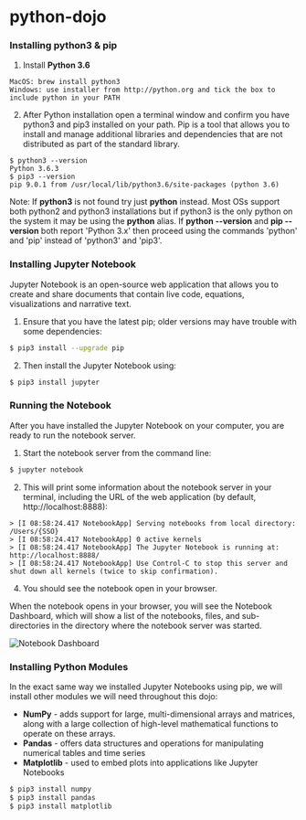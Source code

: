 

# python-dojo

### Installing python3 & pip
1. Install **Python 3.6**  
```
MacOS: brew install python3
Windows: use installer from http://python.org and tick the box to include python in your PATH
```
2. After Python installation open a terminal window and confirm you have python3 and pip3 installed on your path. Pip is a tool that allows you to install and manage additional libraries and dependencies that are not distributed as part of the standard library.
```
$ python3 --version
Python 3.6.3
$ pip3 --version
pip 9.0.1 from /usr/local/lib/python3.6/site-packages (python 3.6)
```
Note: If **python3** is not found try just **python** instead.  Most OSs support both python2 and python3 installations but if python3 is the only python on the system it may be using the **python** alias.  If **python --version** and **pip --version** both report 'Python 3.x' then proceed using the commands 'python' and 'pip' instead of 'python3' and 'pip3'.

### Installing Jupyter Notebook
Jupyter Notebook is an open-source web application that allows you to create and share documents that contain live code, equations, visualizations and narrative text.
1. Ensure that you have the latest pip; older versions may have trouble with some dependencies:
```sh
$ pip3 install --upgrade pip
```
2. Then install the Jupyter Notebook using:
```sh
$ pip3 install jupyter
```
### Running the Notebook
After you have installed the Jupyter Notebook on your computer, you are ready to run the notebook server.
1. Start the notebook server from the command line:
```sh
$ jupyter notebook
```
2. This will print some information about the notebook server in your terminal, including the URL of the web application (by default, http://localhost:8888):
```
> [I 08:58:24.417 NotebookApp] Serving notebooks from local directory: /Users/{SSO}
> [I 08:58:24.417 NotebookApp] 0 active kernels
> [I 08:58:24.417 NotebookApp] The Jupyter Notebook is running at: http://localhost:8888/
> [I 08:58:24.417 NotebookApp] Use Control-C to stop this server and shut down all kernels (twice to skip confirmation).
```
4. You should see the notebook open in your browser.

When the notebook opens in your browser, you will see the Notebook Dashboard, which will show a list of the notebooks, files, and sub-directories in the directory where the notebook server was started.

![Notebook Dashboard](https://jupyter.readthedocs.io/en/latest/_images/tryjupyter_file.png)

### Installing Python Modules
In the exact same way we installed Jupyter Notebooks using pip, we will install other modules we will need throughout this dojo:

- **NumPy** - adds support for large, multi-dimensional arrays and matrices, along with a large collection of high-level mathematical functions to operate on these arrays.
- **Pandas** - offers data structures and operations for manipulating numerical tables and time series
- **Matplotlib** - used to embed plots into applications like Jupyter Notebooks

```sh
$ pip3 install numpy
$ pip3 install pandas
$ pip3 install matplotlib
```
